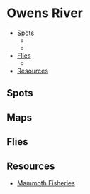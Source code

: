 # Owens River

- [Spots](#spots)
  - []()
  - []()
- [Flies](#flies)
  - []()
- [Resources](#resources)

## Spots

## Maps

## Flies

## Resources

- [Mammoth Fisheries](/resources/Mammoth-Fisheries-Summer-Trifecta.pdf)